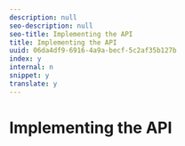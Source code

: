 ```yaml
---
description: null
seo-description: null
seo-title: Implementing the API
title: Implementing the API
uuid: 06da4df9-6916-4a9a-becf-5c2af35b127b
index: y
internal: n
snippet: y
translate: y
---
```


# Implementing the API

